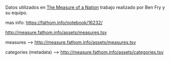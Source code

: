 Datos utilizados en [The Measure of a Nation](http://measure.fathom.info/) trabajo realizado por Ben Fry y su equipo.

mas info: https://fathom.info/notebook/16232/ 

http://measure.fathom.info/assets/measures.tsv

measures --> http://measure.fathom.info/assets/measures.tsv

categories (metadata) --> http://measure.fathom.info/assets/categories.tsv
